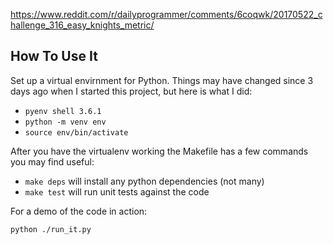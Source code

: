 https://www.reddit.com/r/dailyprogrammer/comments/6coqwk/20170522_challenge_316_easy_knights_metric/

## How To Use It

Set up a virtual envirnment for Python. Things may have changed since 3 days ago when I started this project, but
here is what I did:

* `pyenv shell 3.6.1`
* `python -m venv env`
* `source env/bin/activate`

After you have the virtualenv working the Makefile has a few commands you may find useful:

* `make deps` will install any python dependencies (not many)
* `make test` will run unit tests against the code

For a demo of the code in action:

`python ./run_it.py`